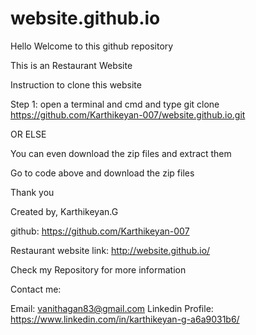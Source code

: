 # website.github.io

Hello Welcome to this github repository

This is an Restaurant Website 

Instruction to clone this website 

Step 1: open a terminal and cmd and type 
git clone https://github.com/Karthikeyan-007/website.github.io.git

OR ELSE 

You can even download the zip files and extract them 

Go to code above and download the zip files

Thank you

Created by,
Karthikeyan.G 

github: https://github.com/Karthikeyan-007

Restaurant website link: http://website.github.io/

Check my Repository for more information

Contact me:

Email: vanithagan83@gmail.com
Linkedin Profile: https://www.linkedin.com/in/karthikeyan-g-a6a9031b6/
